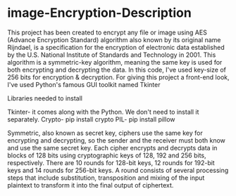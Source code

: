 # image-Encryption-Description
This project has been created to encrypt any file or image using AES (Advance Encryption Standard) algorithm also known by its original name Rijndael, is a specification for the encryption of electronic data established by the U.S. National Institute of Standards and Technology in 2001.
This algorithm is a symmetric-key algorithm, meaning the same key is used for both encrypting and decrypting the data. In this code, I've used key-size of 256 bits for encryption & decryption.
For giving this project a front-end look, I've used Python's famous GUI toolkit named Tkinter

Libraries needed to install

Tkinter- it comes along with the Python. We don't need to install it separately.
Crypto- pip install crypto
PIL- pip install pillow


Symmetric, also known as secret key, ciphers use the same key for encrypting and decrypting, so the sender and the receiver must both know and use the same secret key.
 Each cipher encrypts and decrypts data in blocks of 128 bits using cryptographic keys of 128, 192 and 256 bits, respectively. There are 10 rounds for 128-bit keys, 12 rounds for 192-bit keys and 14 rounds for 256-bit keys. A round consists of several processing steps that include substitution, transposition and mixing of the input plaintext to transform it into the final output of ciphertext.


